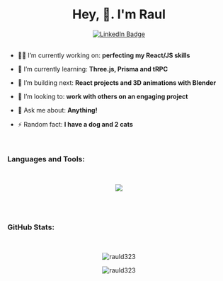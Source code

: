 <h1 align="center">Hey, 👋. I'm Raul </h1>

<div id="badges" align="center">
  <a href="https://www.linkedin.com/in/raul-davila-web/">
    <img src="https://img.shields.io/badge/LinkedIn-blue?style=for-the-badge&logo=linkedin&logoColor=white" alt="LinkedIn Badge"/>
  </a>
</div>

</br>

- 👨‍💻 I’m currently working on: **perfecting my React/JS skills**

- 🌱 I’m currently learning: **Three.js, Prisma and tRPC**

- 🔨 I’m building next: **React projects and 3D animations with Blender**

- 🤝 I’m looking to: **work with others on an engaging project**

- 💬 Ask me about: **Anything!**

- ⚡ Random fact: **I have a dog and 2 cats**

</br>
<h3 align="left">Languages and Tools:</h3>
</br>
<p align="center">
  <img src="https://skillicons.dev/icons?i=html,css,js,react,typescript,jest,nextjs,bootstrap,tailwind,git,github,netlify,d3,styledcomponents,vscode,threejs&perline=7" />
</p>

</br>
</br>

<h3 align="left">GitHub Stats:</h3>
</br>
<p align="center"><img src="https://github-readme-stats.vercel.app/api/top-langs?username=rauld323&show_icons=true&locale=en&layout=compact" alt="rauld323" /></p>

<p align="center"><img  src="https://github-readme-streak-stats.herokuapp.com/?user=rauld323&" alt="rauld323" /></p>
